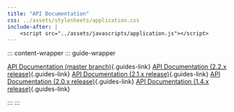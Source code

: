 ```yaml
---
title: "API Documentation"
css: ../assets/stylesheets/application.css
include-after: |
    <script src="../assets/javascripts/application.js"></script>
---
```


::: content-wrapper 
::: guide-wrapper

[API Documentation (master branch)](https://docs.diesel.rs/master/diesel/index.html){.guides-link}
[API Documentation (2.2.x release)](https://docs.diesel.rs/2.2.x/diesel/index.html){.guides-link}
[API Documentation (2.1.x release)](https://docs.diesel.rs/2.1.x/diesel/index.html){.guides-link}
[API Documentation (2.0.x release)](https://docs.diesel.rs/2.0.x/diesel/index.html){.guides-link}
[API Documentation (1.4.x release)](https://docs.diesel.rs/1.4.x/diesel/index.html){.guides-link}

:::
:::
